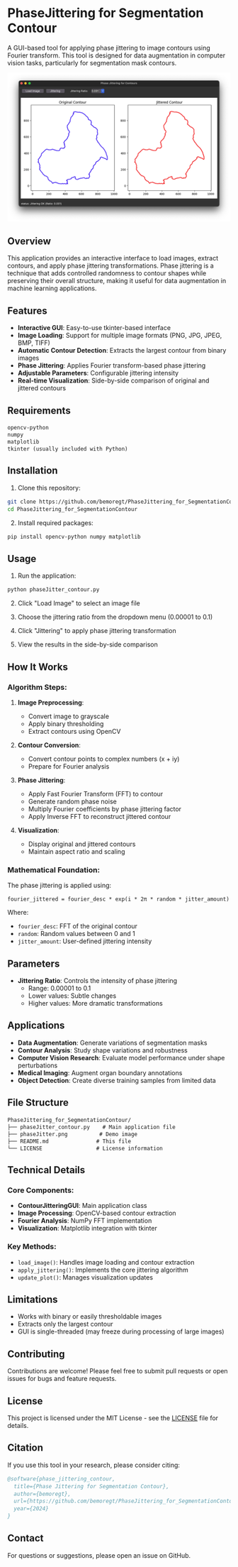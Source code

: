 # PhaseJittering for Segmentation Contour

A GUI-based tool for applying phase jittering to image contours using Fourier transform. This tool is designed for data augmentation in computer vision tasks, particularly for segmentation mask contours.

![Phase Jittering Demo](phaseJitter.png)

## Overview

This application provides an interactive interface to load images, extract contours, and apply phase jittering transformations. Phase jittering is a technique that adds controlled randomness to contour shapes while preserving their overall structure, making it useful for data augmentation in machine learning applications.

## Features

- **Interactive GUI**: Easy-to-use tkinter-based interface
- **Image Loading**: Support for multiple image formats (PNG, JPG, JPEG, BMP, TIFF)
- **Automatic Contour Detection**: Extracts the largest contour from binary images
- **Phase Jittering**: Applies Fourier transform-based phase jittering
- **Adjustable Parameters**: Configurable jittering intensity
- **Real-time Visualization**: Side-by-side comparison of original and jittered contours

## Requirements

```
opencv-python
numpy
matplotlib
tkinter (usually included with Python)
```

## Installation

1. Clone this repository:
```bash
git clone https://github.com/bemoregt/PhaseJittering_for_SegmentationContour.git
cd PhaseJittering_for_SegmentationContour
```

2. Install required packages:
```bash
pip install opencv-python numpy matplotlib
```

## Usage

1. Run the application:
```bash
python phaseJitter_contour.py
```

2. Click "Load Image" to select an image file

3. Choose the jittering ratio from the dropdown menu (0.00001 to 0.1)

4. Click "Jittering" to apply phase jittering transformation

5. View the results in the side-by-side comparison

## How It Works

### Algorithm Steps:

1. **Image Preprocessing**: 
   - Convert image to grayscale
   - Apply binary thresholding
   - Extract contours using OpenCV

2. **Contour Conversion**:
   - Convert contour points to complex numbers (x + iy)
   - Prepare for Fourier analysis

3. **Phase Jittering**:
   - Apply Fast Fourier Transform (FFT) to contour
   - Generate random phase noise
   - Multiply Fourier coefficients by phase jittering factor
   - Apply Inverse FFT to reconstruct jittered contour

4. **Visualization**:
   - Display original and jittered contours
   - Maintain aspect ratio and scaling

### Mathematical Foundation:

The phase jittering is applied using:
```
fourier_jittered = fourier_desc * exp(i * 2π * random * jitter_amount)
```

Where:
- `fourier_desc`: FFT of the original contour
- `random`: Random values between 0 and 1
- `jitter_amount`: User-defined jittering intensity

## Parameters

- **Jittering Ratio**: Controls the intensity of phase jittering
  - Range: 0.00001 to 0.1
  - Lower values: Subtle changes
  - Higher values: More dramatic transformations

## Applications

- **Data Augmentation**: Generate variations of segmentation masks
- **Contour Analysis**: Study shape variations and robustness
- **Computer Vision Research**: Evaluate model performance under shape perturbations
- **Medical Imaging**: Augment organ boundary annotations
- **Object Detection**: Create diverse training samples from limited data

## File Structure

```
PhaseJittering_for_SegmentationContour/
├── phaseJitter_contour.py    # Main application file
├── phaseJitter.png          # Demo image
├── README.md               # This file
└── LICENSE                 # License information
```

## Technical Details

### Core Components:

- **ContourJitteringGUI**: Main application class
- **Image Processing**: OpenCV-based contour extraction
- **Fourier Analysis**: NumPy FFT implementation
- **Visualization**: Matplotlib integration with tkinter

### Key Methods:

- `load_image()`: Handles image loading and contour extraction
- `apply_jittering()`: Implements the core jittering algorithm
- `update_plot()`: Manages visualization updates

## Limitations

- Works with binary or easily thresholdable images
- Extracts only the largest contour
- GUI is single-threaded (may freeze during processing of large images)

## Contributing

Contributions are welcome! Please feel free to submit pull requests or open issues for bugs and feature requests.

## License

This project is licensed under the MIT License - see the [LICENSE](LICENSE) file for details.

## Citation

If you use this tool in your research, please consider citing:

```bibtex
@software{phase_jittering_contour,
  title={Phase Jittering for Segmentation Contour},
  author={bemoregt},
  url={https://github.com/bemoregt/PhaseJittering_for_SegmentationContour},
  year={2024}
}
```

## Contact

For questions or suggestions, please open an issue on GitHub.
